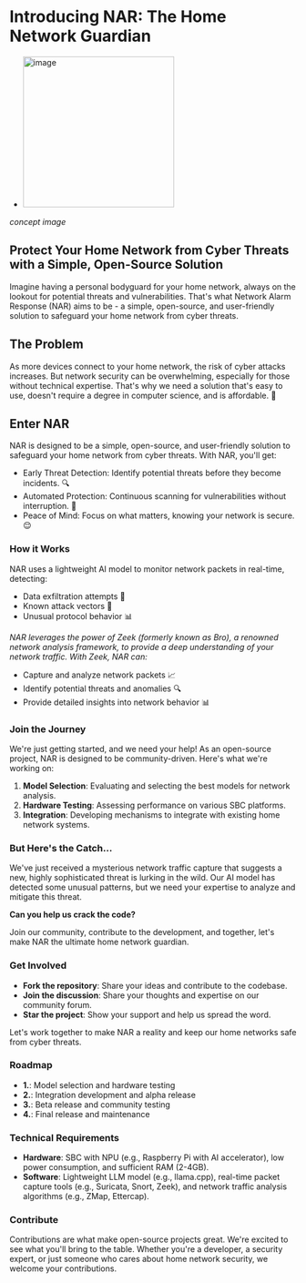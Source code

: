  # Introducing NAR: The Home Network Guardian
 * <img width="265" height="265" alt="image" src="https://github.com/user-attachments/assets/b4617fcf-bb13-4c0d-811c-d7c0813fa409" />
*concept image*
## Protect Your Home Network from Cyber Threats with a Simple, Open-Source Solution

Imagine having a personal bodyguard for your home network, always on the lookout for potential threats and vulnerabilities. That's what Network Alarm Response (NAR) aims to be - a simple, open-source, and user-friendly solution to safeguard your home network from cyber threats.

## The Problem
As more devices connect to your home network, the risk of cyber attacks increases. But network security can be overwhelming, especially for those without technical expertise. That's why we need a solution that's easy to use, doesn't require a degree in computer science, and is affordable. 🤔
## Enter NAR
NAR is designed to be a simple, open-source, and user-friendly solution to safeguard your home network from cyber threats. With NAR, you'll get:
* Early Threat Detection: Identify potential threats before they become incidents. 🔍
* Automated Protection: Continuous scanning for vulnerabilities without interruption. 🔄
* Peace of Mind: Focus on what matters, knowing your network is secure. 😌
### How it Works
NAR uses a lightweight AI model to monitor network packets in real-time, detecting:
* Data exfiltration attempts 🚫
* Known attack vectors 🚪
* Unusual protocol behavior 📊

*NAR leverages the power of Zeek (formerly known as Bro), a renowned network analysis framework, to provide a deep understanding of your network traffic. With Zeek, NAR can:*
* Capture and analyze network packets 📈
* Identify potential threats and anomalies 🔍
* Provide detailed insights into network behavior 📊
  
### Join the Journey

We're just getting started, and we need your help! As an open-source project, NAR is designed to be community-driven. Here's what we're working on:

1. **Model Selection**: Evaluating and selecting the best models for network analysis.
2. **Hardware Testing**: Assessing performance on various SBC platforms.
3. **Integration**: Developing mechanisms to integrate with existing home network systems.

### But Here's the Catch...

We've just received a mysterious network traffic capture that suggests a new, highly sophisticated threat is lurking in the wild. Our AI model has detected some unusual patterns, but we need your expertise to analyze and mitigate this threat.

**Can you help us crack the code?**

Join our community, contribute to the development, and together, let's make NAR the ultimate home network guardian.

### Get Involved

* **Fork the repository**: Share your ideas and contribute to the codebase.
* **Join the discussion**: Share your thoughts and expertise on our community forum.
* **Star the project**: Show your support and help us spread the word.

Let's work together to make NAR a reality and keep our home networks safe from cyber threats.

### Roadmap

* **1.**: Model selection and hardware testing
* **2.**: Integration development and alpha release
* **3.**: Beta release and community testing
* **4.**: Final release and maintenance

### Technical Requirements

* **Hardware**: SBC with NPU (e.g., Raspberry Pi with AI accelerator), low power consumption, and sufficient RAM (2-4GB).
* **Software**: Lightweight LLM model (e.g., llama.cpp), real-time packet capture tools (e.g., Suricata, Snort, Zeek), and network traffic analysis algorithms (e.g., ZMap, Ettercap).

### Contribute

Contributions are what make open-source projects great. We're excited to see what you'll bring to the table. Whether you're a developer, a security expert, or just someone who cares about home network security, we welcome your contributions.
